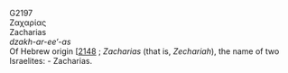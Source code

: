 <body>
  <p>G2197<br>  Ζαχαρίας  <br> Zacharias  <br><i>dzakh-ar-ee‘-as </i><br>Of Hebrew origin [<a href="h2148.htm">2148</a> ; <i>Zacharias</i> (that is, <i>Zechariah</i>), the name of two Israelites: - Zacharias.<br></p>
 </body>